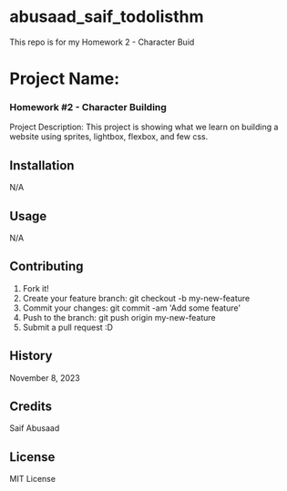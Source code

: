 # abusaad_saif_todolisthm
This repo is for my Homework 2 - Character Buid


# Project Name:  
### Homework #2 - Character Building


Project Description: This project is showing what we learn on building a website using sprites, lightbox, flexbox, and few css.

## Installation 

N/A 

## Usage 

N/A

## Contributing

1. Fork it!
2. Create your feature branch: git checkout -b my-new-feature
3. Commit your changes: git commit -am 'Add some feature'
4. Push to the branch: git push origin my-new-feature
5. Submit a pull request :D


## History

November 8, 2023

## Credits 

Saif Abusaad

## License 

MIT License

